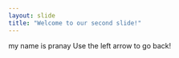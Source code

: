 ```yaml
---
layout: slide
title: "Welcome to our second slide!"
---
```

my name is pranay
Use the left arrow to go back!
